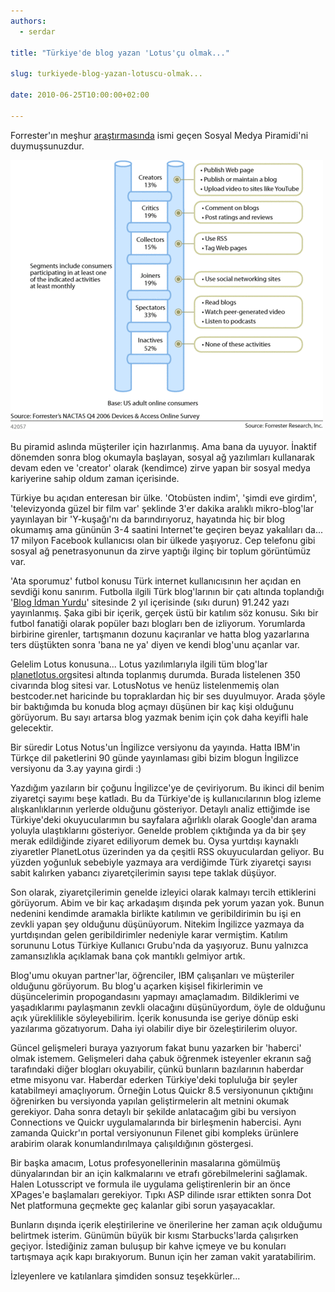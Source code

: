 ```yaml
---
authors:
  - serdar

title: "Türkiye'de blog yazan 'Lotus'çu olmak..."

slug: turkiyede-blog-yazan-lotuscu-olmak...

date: 2010-06-25T10:00:00+02:00

---
```


Forrester'ın meşhur [araştırmasında](http://forrester.typepad.com/groundswell/2007/04/forresters_new_.html) ismi geçen Sosyal Medya Piramidi'ni duymuşsunuzdur.
<!-- more -->
![Ladder_3](../../images/imported/turkiyede-blog-yazan-lotuscu-olmak-M2.gif)

Bu piramid aslında müşteriler için hazırlanmış. Ama bana da uyuyor. İnaktif dönemden sonra blog okumayla başlayan, sosyal ağ yazılımları kullanarak devam eden ve 'creator' olarak (kendimce) zirve yapan bir sosyal medya kariyerine sahip oldum zaman içerisinde.

Türkiye bu açıdan enteresan bir ülke. 'Otobüsten indim', 'şimdi eve girdim', 'televizyonda güzel bir film var' şeklinde 3'er dakika aralıklı mikro-blog'lar yayınlayan bir 'Y-kuşağı'nı da barındırıyoruz, hayatında hiç bir blog okumamış ama gününün 3-4 saatini Internet'te geçiren beyaz yakalıları da... 17 milyon Facebook kullanıcısı olan bir ülkede yaşıyoruz. Cep telefonu gibi sosyal ağ penetrasyonunun da zirve yaptığı ilginç bir toplum görüntümüz var.

'Ata sporumuz' futbol konusu Türk internet kullanıcısının her açıdan en sevdiği konu sanırım. Futbolla ilgili Türk blog'larının bir çatı altında toplandığı '[Blog İdman Yurdu](http://www.blogidmanyurdu.com/)' sitesinde 2 yıl içerisinde (sıkı durun) 91.242 yazı yayınlanmış. Şaka gibi bir içerik, gerçek üstü bir katılım söz konusu. Sıkı bir futbol fanatiği olarak popüler bazı blogları ben de izliyorum. Yorumlarda birbirine girenler, tartışmanın dozunu kaçıranlar ve hatta blog yazarlarına ters düştükten sonra 'bana ne ya' diyen ve kendi blog'unu açanlar var.

Gelelim Lotus konusuna... Lotus yazılımlarıyla ilgili tüm blog'lar [planetlotus.org](http://planetlotus.org/)sitesi altında toplanmış durumda. Burada listelenen 350 civarında blog sitesi var. LotusNotus ve henüz listelenmemiş olan bestcoder.net haricinde bu topraklardan hiç bir ses duyulmuyor. Arada şöyle bir baktığımda bu konuda blog açmayı düşünen bir kaç kişi olduğunu görüyorum. Bu sayı artarsa blog yazmak benim için çok daha keyifli hale gelecektir.

Bir süredir Lotus Notus'un İngilizce versiyonu da yayında. Hatta IBM'in Türkçe dil paketlerini 90 günde yayınlaması gibi bizim blogun İngilizce versiyonu da 3.ay yayına girdi :)

Yazdığım yazıların bir çoğunu İngilizce'ye de çeviriyorum. Bu ikinci dil benim ziyaretçi sayımı beşe katladı. Bu da Türkiye'de iş kullanıcılarının blog izleme alışkanlıklarının yerlerde olduğunu gösteriyor. Detaylı analiz ettiğimde ise Türkiye'deki okuyucularımın bu sayfalara ağırlıklı olarak Google'dan arama yoluyla ulaştıklarını gösteriyor. Genelde problem çıktığında ya da bir şey merak edildiğinde ziyaret ediliyorum demek bu. Oysa yurtdışı kaynaklı ziyaretler PlanetLotus üzerinden ya da çeşitli RSS okuyuculardan geliyor. Bu yüzden yoğunluk sebebiyle yazmaya ara verdiğimde Türk ziyaretçi sayısı sabit kalırken yabancı ziyaretçilerimin sayısı tepe taklak düşüyor.

Son olarak, ziyaretçilerimin genelde izleyici olarak kalmayı tercih ettiklerini görüyorum. Abim ve bir kaç arkadaşım dışında pek yorum yazan yok. Bunun nedenini kendimde aramakla birlikte katılımın ve geribildirimin bu işi en zevkli yapan şey olduğunu düşünüyorum. Nitekim İngilizce yazmaya da yurtdışından gelen geribildirimler nedeniyle karar vermiştim. Katılım sorununu Lotus Türkiye Kullanıcı Grubu'nda da yaşıyoruz. Bunu yalnızca zamansızlıkla açıklamak bana çok mantıklı gelmiyor artık.

Blog'umu okuyan partner'lar, öğrenciler, IBM çalışanları ve müşteriler olduğunu görüyorum. Bu blog'u açarken kişisel fikirlerimin ve düşüncelerimin propogandasını yapmayı amaçlamadım. Bildiklerimi ve yaşadıklarımı paylaşmanın zevkli olacağını düşünüyordum, öyle de olduğunu açık yüreklilikle söyleyebilirim. İçerik konusunda ise geriye dönüp eski yazılarıma gözatıyorum. Daha iyi olabilir diye bir özeleştirilerim oluyor.

Güncel gelişmeleri buraya yazıyorum fakat bunu yazarken bir 'haberci' olmak istemem. Gelişmeleri daha çabuk öğrenmek isteyenler ekranın sağ tarafındaki diğer blogları okuyabilir, çünkü bunların bazılarının haberdar etme misyonu var. Haberdar ederken Türkiye'deki topluluğa bir şeyler katabilmeyi amaçlıyorum. Örneğin Lotus Quickr 8.5 versiyonunun çıktığını öğrenirken bu versiyonda yapılan geliştirmelerin alt metnini okumak gerekiyor. Daha sonra detaylı bir şekilde anlatacağım gibi bu versiyon Connections ve Quickr uygulamalarında bir birleşmenin habercisi. Aynı zamanda Quickr'ın portal versiyonunun Filenet gibi kompleks ürünlere arabirim olarak konumlandırılmaya çalışıldığının göstergesi.

Bir başka amacım, Lotus profesyonellerinin masalarına gömülmüş dünyalarından bir an için kalkmalarını ve etrafı görebilmelerini sağlamak. Halen Lotusscript ve formula ile uygulama geliştirenlerin bir an önce XPages'e başlamaları gerekiyor. Tıpkı ASP dilinde ısrar ettikten sonra Dot Net platformuna geçmekte geç kalanlar gibi sorun yaşayacaklar.

Bunların dışında içerik eleştirilerine ve önerilerine her zaman açık olduğumu belirtmek isterim. Günümün büyük bir kısmı Starbucks'larda çalışırken geçiyor. İstediğiniz zaman buluşup bir kahve içmeye ve bu konuları tartışmaya açık kapı bırakıyorum. Bunun için her zaman vakit yaratabilirim.

İzleyenlere ve katılanlara şimdiden sonsuz teşekkürler...
